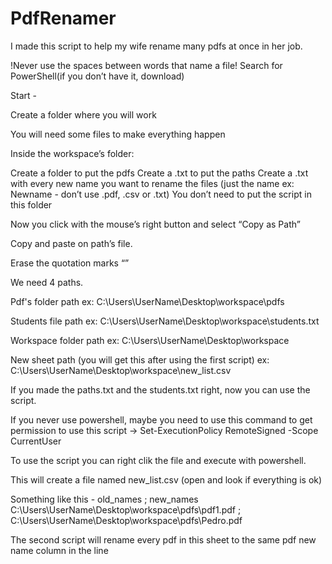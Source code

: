 # PdfRenamer
I made this script to help my wife rename many pdfs at once in her job. 

!Never use the spaces between words that name a file!
Search for PowerShell(if you don’t have it, download)

Start - 

Create a folder where you will work

You will need some files to make everything happen

Inside the workspace’s folder: 

Create a folder to put the pdfs
Create a .txt to put the paths
Create a .txt with every new name you want to rename the files (just the name ex: Newname - don’t use .pdf, .csv or .txt)
You don’t need to put the script in this folder

Now you click with the mouse’s right button and select “Copy as Path”

Copy and paste on path’s file.

Erase the quotation marks “”

We need 4 paths.

Pdf's folder path
ex: C:\Users\UserName\Desktop\workspace\pdfs

Students file path
ex: C:\Users\UserName\Desktop\workspace\students.txt

Workspace folder path
ex: C:\Users\UserName\Desktop\workspace

New sheet path (you will get this after using the first script)
ex: C:\Users\UserName\Desktop\workspace\new_list.csv

If you made the paths.txt and the students.txt right, now you can use the script.

If you never use powershell, maybe you need to use this command to get permission to use this script -> Set-ExecutionPolicy RemoteSigned -Scope CurrentUser

To use the script you can right clik the file and execute with powershell.  

This will create a file named new_list.csv (open and look if everything is ok)

Something like this - 
old_names ; new_names
C:\Users\UserName\Desktop\workspace\pdfs\pdf1.pdf ; C:\Users\UserName\Desktop\workspace\pdfs\Pedro.pdf

The second script will rename every pdf in this sheet to the same pdf new name column in the line
